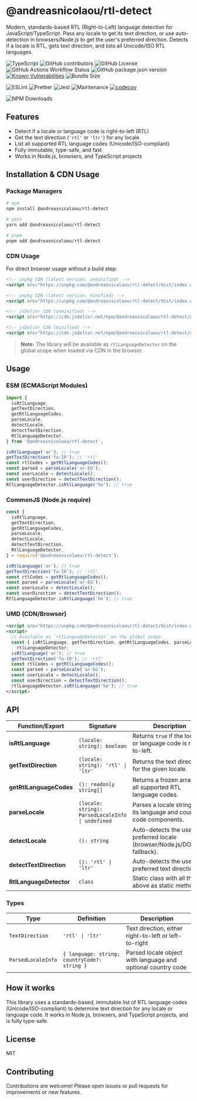 # @andreasnicolaou/rtl-detect

Modern, standards-based RTL (Right-to-Left) language detection for JavaScript/TypeScript. Pass any locale to get its text direction, or use auto-detection in browsers/Node.js to get the user's preferred direction. Detects if a locale is RTL, gets text direction, and lists all Unicode/ISO RTL languages.

![TypeScript](https://img.shields.io/badge/TS-TypeScript-3178c6?logo=typescript&logoColor=white)
![GitHub contributors](https://img.shields.io/github/contributors/andreasnicolaou/rtl-detect)
![GitHub License](https://img.shields.io/github/license/andreasnicolaou/rtl-detect)
![GitHub Actions Workflow Status](https://img.shields.io/github/actions/workflow/status/andreasnicolaou/rtl-detect/build.yaml)
![GitHub package.json version](https://img.shields.io/github/package-json/v/andreasnicolaou/rtl-detect)
[![Known Vulnerabilities](https://snyk.io/test/github/andreasnicolaou/rtl-detect/badge.svg)](https://snyk.io/test/github/andreasnicolaou/rtl-detect)
![Bundle Size](https://deno.bundlejs.com/badge?q=@andreasnicolaou/rtl-detect&treeshake=[*])

![ESLint](https://img.shields.io/badge/linter-eslint-4B32C3.svg?logo=eslint)
![Prettier](https://img.shields.io/badge/code_style-prettier-ff69b4.svg?logo=prettier)
![Jest](https://img.shields.io/badge/tested_with-jest-99424f.svg?logo=jest)
![Maintenance](https://img.shields.io/maintenance/yes/2025)
[![codecov](https://codecov.io/gh/andreasnicolaou/rtl-detect/graph/badge.svg?token=ELH4YWG68O)](https://codecov.io/gh/andreasnicolaou/rtl-detect)

![NPM Downloads](https://img.shields.io/npm/dm/%40andreasnicolaou%2Frtl-detect)

## Features

- Detect if a locale or language code is right-to-left (RTL)
- Get the text direction (`'rtl'` or `'ltr'`) for any locale
- List all supported RTL language codes (Unicode/ISO-compliant)
- Fully immutable, type-safe, and fast
- Works in Node.js, browsers, and TypeScript projects

## Installation & CDN Usage

### Package Managers

```bash
# npm
npm install @andreasnicolaou/rtl-detect

# yarn
yarn add @andreasnicolaou/rtl-detect

# pnpm
pnpm add @andreasnicolaou/rtl-detect
```

### CDN Usage

For direct browser usage without a build step:

```html
<!-- unpkg CDN (latest version, unminified) -->
<script src="https://unpkg.com/@andreasnicolaou/rtl-detect/dist/index.umd.js"></script>

<!-- unpkg CDN (latest version, minified) -->
<script src="https://unpkg.com/@andreasnicolaou/rtl-detect/dist/index.umd.min.js"></script>

<!-- jsDelivr CDN (unminified) -->
<script src="https://cdn.jsdelivr.net/npm/@andreasnicolaou/rtl-detect/dist/index.umd.js"></script>

<!-- jsDelivr CDN (minified) -->
<script src="https://cdn.jsdelivr.net/npm/@andreasnicolaou/rtl-detect/dist/index.umd.min.js"></script>
```

> **Note:** The library will be available as `rtlLanguageDetector` on the global scope when loaded via CDN in the browser.

## Usage

### ESM (ECMAScript Modules)

```js
import {
  isRtlLanguage,
  getTextDirection,
  getRtlLanguageCodes,
  parseLocale,
  detectLocale,
  detectTextDirection,
  RtlLanguageDetector,
} from '@andreasnicolaou/rtl-detect';

isRtlLanguage('ar'); // true
getTextDirection('fa-IR'); // 'rtl'
const rtlCodes = getRtlLanguageCodes();
const parsed = parseLocale('ar-EG');
const userLocale = detectLocale();
const userDirection = detectTextDirection();
RtlLanguageDetector.isRtlLanguage('he'); // true
```

### CommonJS (Node.js require)

```js
const {
  isRtlLanguage,
  getTextDirection,
  getRtlLanguageCodes,
  parseLocale,
  detectLocale,
  detectTextDirection,
  RtlLanguageDetector,
} = require('@andreasnicolaou/rtl-detect');

isRtlLanguage('ar'); // true
getTextDirection('fa-IR'); // 'rtl'
const rtlCodes = getRtlLanguageCodes();
const parsed = parseLocale('ar-EG');
const userLocale = detectLocale();
const userDirection = detectTextDirection();
RtlLanguageDetector.isRtlLanguage('he'); // true
```

### UMD (CDN/Browser)

```html
<script src="https://unpkg.com/@andreasnicolaou/rtl-detect/dist/index.umd.min.js"></script>
<script>
  // Available as `rtlLanguageDetector` on the global scope
  const { isRtlLanguage, getTextDirection, getRtlLanguageCodes, parseLocale, detectLocale, detectTextDirection } =
    rtlLanguageDetector;
  isRtlLanguage('ar'); // true
  getTextDirection('fa-IR'); // 'rtl'
  const rtlCodes = getRtlLanguageCodes();
  const parsed = parseLocale('ar-EG');
  const userLocale = detectLocale();
  const userDirection = detectTextDirection();
  rtlLanguageDetector.isRtlLanguage('he'); // true
</script>
```

## API

| Function/Export         | Signature                                         | Description                                                                   |
| ----------------------- | ------------------------------------------------- | ----------------------------------------------------------------------------- |
| **isRtlLanguage**       | `(locale: string): boolean`                       | Returns `true` if the locale or language code is right-to-left.               |
| **getTextDirection**    | `(locale: string): 'rtl' \| 'ltr'`                | Returns the text direction for the given locale.                              |
| **getRtlLanguageCodes** | `(): readonly string[]`                           | Returns a frozen array of all supported RTL language codes.                   |
| **parseLocale**         | `(locale: string): ParsedLocaleInfo \| undefined` | Parses a locale string into its language and country code components.         |
| **detectLocale**        | `(): string`                                      | Auto-detects the user's preferred locale (browser/Node.js/DOM/Intl fallback). |
| **detectTextDirection** | `(): 'rtl' \| 'ltr'`                              | Auto-detects the user's preferred text direction.                             |
| **RtlLanguageDetector** | `class`                                           | Static class with all the above as static methods.                            |

### Types

| Type               | Definition                                   | Description                                                  |
| ------------------ | -------------------------------------------- | ------------------------------------------------------------ |
| `TextDirection`    | `'rtl' \| 'ltr'`                             | Text direction, either right-to-left or left-to-right        |
| `ParsedLocaleInfo` | `{ language: string; countryCode?: string }` | Parsed locale object with language and optional country code |

## How it works

This library uses a standards-based, immutable list of RTL language codes (Unicode/ISO-compliant) to determine text direction for any locale or language code. It works in Node.js, browsers, and TypeScript projects, and is fully type-safe.

## License

MIT

## Contributing

Contributions are welcome! Please open issues or pull requests for improvements or new features.
